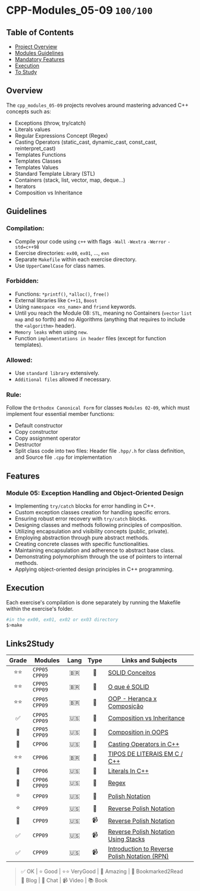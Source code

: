 # CPP-Modules_05-09 `100/100`

## Table of Contents
- [Project Overview](#overview)
- [Modules Guidelines](#guidelines)
- [Mandatory Features](#features)
- [Execution](#execution)
- [To Study](#Links2Study)

## Overview
The `cpp_modules_05-09` projects revolves around mastering advanced C++ concepts such as:
- Exceptions (throw, try/catch)
- Literals values
- Regular Expressions Concept (Regex)
- Casting Operators (static_cast, dynamic_cast, const_cast, reinterpret_cast)
- Templates Functions 
- Templates Classes 
- Templates Values
- Standard Template Library (STL)
- Containers (stack, list, vector, map, deque...)
- Iterators  
- Composition vs Inheritance  
  
## Guidelines

### Compilation:

- Compile your code using `c++` with flags `-Wall` `-Wextra` `-Werror` `-std=c++98`
- Exercise directories: `ex00`, `ex01`, ..., `exn`
- Separate `Makefile` within each exercise directory.
- Use `UpperCamelCase` for class names.

### Forbidden:

- Functions: `*printf()`, `*alloc()`, `free()`
- External libraries like `C++11`, `Boost`
- Using `namespace <ns_name>` and `friend` keywords.
- Until you reach the Module 08: `STL`, meaning no Containers (`vector` `list` `map` and so forth) and no Algorithms (anything that requires to include the `<algorithm>` header).
- `Memory leaks` when using `new`.
- Function `implementations in header` files (except for function templates).

### Allowed:

- Use `standard library` extensively.
- `Additional files` allowed if necessary.

### Rule:
Follow the `Orthodox Canonical Form` for classes `Modules 02-09`, which must implement four essential member functions:
- Default constructor
- Copy constructor
- Copy assignment operator
- Destructor
- Split class code into two files: Header file `.hpp/.h` for class definition, and Source file `.cpp` for implementation

## Features

### Module 05: Exception Handling and Object-Oriented Design

- Implementing `try/catch` blocks for error handling in C++.
- Custom exception classes creation for handling specific errors.
- Ensuring robust error recovery with `try/catch` blocks.
- Designing classes and methods following principles of composition.
- Utilizing encapsulation and visibility concepts (public, private).
- Employing abstraction through pure abstract methods.
- Creating concrete classes with specific functionalities.
- Maintaining encapsulation and adherence to abstract base class.
- Demonstrating polymorphism through the use of pointers to internal methods.
- Applying object-oriented design principles in C++ programming.

## Execution
Each exercise's compilation is done separately by running the Makefile within the exercise's folder.  
```bash
#in the ex00, ex01, ex02 or ex03 directory
$>make

``` 

## Links2Study
| Grade |Modules|Lang | Type| Links and Subjects |
|:---------:|-------|:---:|:---:|--------------------|
|⭐⭐|`CPP05` `CPP09` | 🇧🇷 | 📄 |[SOLID Conceitos](https://www.macoratti.net/11/05/pa_solid.htm)|  
|⭐⭐|`CPP05` `CPP09` | 🇧🇷 | 📄 |[O que é SOLID](https://medium.com/desenvolvendo-com-paixao/o-que-%C3%A9-solid-o-guia-completo-para-voc%C3%AA-entender-os-5-princ%C3%ADpios-da-poo-2b937b3fc530)|  
|⭐⭐|`CPP05` `CPP09` | 🇧🇷 | 📄 |[OOP - Herança x Composição](https://www.macoratti.net/11/05/oop_cph1.htm)|  
|✅|`CPP05` `CPP09` | 🇺🇸 | 📄 |[Composition vs Inheritance](https://www.digitalocean.com/community/tutorials/composition-vs-inheritance)|  
|🤩|`CPP05` `CPP09` | 🇺🇸 | 📄 |[Composition in OOPS](https://www.educba.com/composition-in-oops/)|  
|🤩|`CPP06`         | 🇺🇸 | 📄 |[Casting Operators in C++](https://www.geeksforgeeks.org/casting-operators-in-cpp/)|  
|⭐⭐|`CPP06`       | 🇧🇷 | 📄 |[TIPOS DE LITERAIS EM C / C++](https://acervolima.com/tipos-de-literais-em-c-c-com-exemplos/)|  
|🤩|`CPP06`         | 🇺🇸 | 📄 |[Literals In C++](https://www.geeksforgeeks.org/cpp-literals/)|  
|🤩|`CPP06` `CPP09` | 🇺🇸 | 📄 |[Regex](https://www3.ntu.edu.sg/home/ehchua/programming/howto/Regexe.html)|  
|⭐|`CPP09`         | 🇺🇸 | 📄 |[Polish Notation](https://en.wikipedia.org/wiki/Polish_notation)|  
|⭐|`CPP09`         | 🇺🇸 | 📄 |[Reverse Polish Notation](https://en.wikipedia.org/wiki/Reverse_Polish_notation)|  
|🤩|`CPP09`         | 🇺🇸 | 📹 |[Reverse Polish Notation](https://www.youtube.com/watch?v=qN8LPIcY6K4)|  
|✅|`CPP09`         | 🇺🇸 | 📹 |[Reverse Polish Notation Using Stacks](https://www.youtube.com/watch?v=QxHRM0EQHiQ)|  
|✅|`CPP09`         | 🇺🇸 | 📹 |[Introduction to Reverse Polish Notation (RPN)](https://www.youtube.com/watch?v=HDwRlIc75w4)|  


> ✅ OK | ⭐ Good | ⭐⭐ VeryGood | 🤩 Amazing | 🔖 Bookmarked2Read  
> 📄 Blog | 💭 Chat | 📹 Video | 📚 Book

